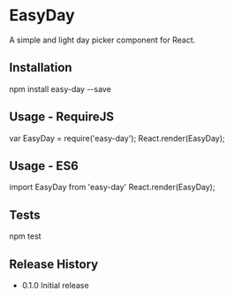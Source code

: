 EasyDay
=======

A simple and light day picker component for React.

## Installation

npm install easy-day --save

## Usage - RequireJS

var EasyDay = require('easy-day');
React.render(EasyDay);

## Usage - ES6

import EasyDay from 'easy-day'
React.render(EasyDay);

## Tests

npm test

## Release History

* 0.1.0 Initial release